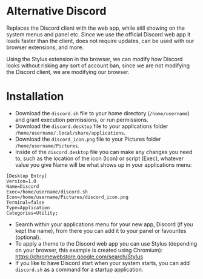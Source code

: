 # Alternative Discord

Replaces the Discord client with the web app, while still showing on the system menus and panel etc. Since we use the official Discord web app it loads faster than the client, does not require updates, can be used with our browser extensions, and more.

Using the Stylus extension in the browser, we can modify how Discord looks without risking any sort of account ban, since we are not modifying the Discord client, we are modifying our browser.

# Installation

- Download the `discord.sh` file to your home directory (`/home/username`) and grant execution permissions, or run permissions.
- Download the `discord.desktop` file to your applications folder `/home/username/.local/share/applications`.
- Download the `discord_icon.png` file to your Pictures folder `/home/username/Pictures`.
- Inside of the `discord.desktop` file you can make any changes you need to, such as the location of the icon (Icon) or script (Exec), whatever value you give Name will be what shows up in your applications menu:
```
[Desktop Entry]
Version=1.0
Name=Discord
Exec=/home/username/discord.sh
Icon=/home/username/Pictures/discord_icon.png
Terminal=false
Type=Application
Categories=Utility;
```
- Search within your applications menu for your new app, Discord (if you kept the name), from there you can add it to your panel or favourites (optional).
- To apply a theme to the Discord web app you can use Stylus (depending on your browser, this example is created using Chromium): https://chromewebstore.google.com/search/Stylus
- If you like to have Discord start when your system starts, you can add `discord.sh` as a command for a startup application.
